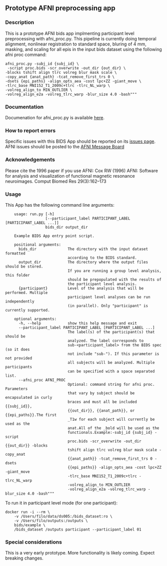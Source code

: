 ## Prototype AFNI preprocessing app

### Description
This is a prototype AFNI bids app implmenting participant level preprocessing with afni_proc.py.
This pipeline is currently doing temporal alignment, nonlinear registration to standard space,
 bluring of 4 mm, masking, and scaling for all epis in the input bids dataset using the following 
 afni proc command:
```
afni_proc.py -subj_id {subj_id} \
 -script proc.bids -scr_overwrite -out_dir {out_dir} \
-blocks tshift align tlrc volreg blur mask scale \
-copy_anat {anat_path} -tcat_remove_first_trs 0 \
-dsets {epi_paths} -align_opts_aea -cost lpc+ZZ -giant_move \
-tlrc_base MNI152_T1_2009c+tlrc -tlrc_NL_warp \
-volreg_align_to MIN_OUTLIER \
-volreg_align_e2a -volreg_tlrc_warp -blur_size 4.0 -bash"""
```

### Documentation
Documenation for afni_proc.py is available [here](https://afni.nimh.nih.gov/pub/dist/doc/program_help/afni_proc.py.html).

### How to report errors
Specific issues with this BIDS App should be reported on its [issues page](https://github.com/nih-fmrif/afni_proc_BIDS_app/issues).
AFNI issues should be posted to the [AFNI Message Board](https://afni.nimh.nih.gov/afni/community/board/list.php?1)

### Acknowledgements
Please cite the 1996 paper if you use AFNI:
 Cox RW (1996) AFNI: Software for analysis and visualization of functional magnetic resonance neuroimages. Comput Biomed Res 29(3):162–173

### Usage
This App has the following command line arguments:

		usage: run.py [-h]
		              [--participant_label PARTICIPANT_LABEL [PARTICIPANT_LABEL ...]]
		              bids_dir output_dir

		Example BIDS App entry point script.

		positional arguments:
		  bids_dir              The directory with the input dataset formatted
		                        according to the BIDS standard.
		  output_dir            The directory where the output files should be stored.
		                        If you are running a group level analysis, this folder
		                        should be prepopulated with the results of
		                        the participant level analysis.
		  {participant}         Level of the analysis that will be performed. Multiple
	                            participant level analyses can be run independently
	                            (in parallel). Only "participant" is currently supported.

		optional arguments:
		  -h, --help            show this help message and exit
		  --participant_label PARTICIPANT_LABEL [PARTICIPANT_LABEL ...]
		                        The label(s) of the participant(s) that should be
		                        analyzed. The label corresponds to
		                        sub-<participant_label> from the BIDS spec (so it does
		                        not include "sub-"). If this parameter is not provided
		                        all subjects will be analyzed. Multiple participants
		                        can be specified with a space separated list.
		  --afni_proc AFNI_PROC
                                Optional: command string for afni proc. Parameters
                                that vary by subject should be encapsulated in curly
                                braces and must all be included {{subj_id}},
                                {{out_dir}}, {{anat_path}}, or {{epi_paths}}.The first
                                _T1w for each subject will currently be used as the
                                anat.All of the _bold will be used as the
                                functionals.Example:-subj_id {subj_id} -script
                                proc.bids -scr_overwrite -out_dir {{out_dir}} -blocks
                                tshift align tlrc volreg blur mask scale -copy_anat
                                {{anat_path}} -tcat_remove_first_trs 0 -dsets
                                {{epi_paths}} -align_opts_aea -cost lpc+ZZ -giant_move
                                -tlrc_base MNI152_T1_2009c+tlrc -tlrc_NL_warp 
                                -volreg_align_to MIN_OUTLIER 
                                -volreg_align_e2a -volreg_tlrc_warp -blur_size 4.0 -bash"""


To run it in participant level mode (for one participant):

    docker run -i --rm \
		-v /Users/filo/data/ds005:/bids_dataset:ro \
		-v /Users/filo/outputs:/outputs \
		bids/example \
		/bids_dataset /outputs participant --participant_label 01

### Special considerations
This is a very early prototype. More functionality is likely coming. Expect breaking changes.